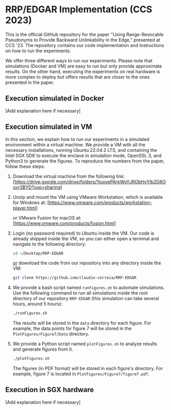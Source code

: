 
# RRP/EDGAR Implementation (CCS 2023)

This is the official GitHub repository for the paper "Using Range-Revocable Pseudonyms to Provide Backward Unlinkability in the Edge," presented at CCS '23. The repository contains our code implementation and instructions on how to run the experiments. 

We offer three different ways to run our experiments. Please note that simulations (Docker and VM) are easy to run but only provide approximate results. On the other hand, executing the experiments on real hardware is more complex to deploy but offers results that are closer to the ones presented in the paper.

## Execution simulated in Docker

[Add explanation here if necessary]

## Execution simulated in VM

In this section, we explain how to run our experiments in a simulated environment within a virtual machine. We provide a VM with all the necessary installations, running Ubuntu 22.04.2 LTS, and containing the Intel SGX SDK to execute the enclave in simulation mode, OpenSSL 3, and Python3 to generate the figures. To reproduce the numbers from the paper, follow these steps:

1. Download the virtual machine from the following link:
   [https://drive.google.com/drive/folders/1tuoyePArkWoYJRObHvYIbZG6Ouvr3BYD?usp=sharing]

2. Unzip and mount the VM using VMware Workstation, which is available for Windows at:
   [https://www.vmware.com/products/workstation-player.html]
   
   or VMware Fusion for macOS at:
   [https://www.vmware.com/products/fusion.html]

4. Login (no password required) to Ubuntu inside the VM. Our code is already shipped inside the VM, so you can either open a terminal and navigate to the following directory:
   ```bash
   cd ~/Desktop/RRP-EDGAR
   ```
   <ins>or</ins> download the code from our repository into any directory inside the VM:
   ```bash
   git clone https://github.com/claudio-correia/RRP-EDGAR
   ```

5. We provide a bash script named `runFigures.sh` to automate simulations. Use the following command to run all simulations inside the root directory of our repository `RRP-EDGAR` (this simulation can take several hours, around 5 hours):
   ```bash
   ./runFigures.sh 
   ```
   The results will be stored in the `data` directory for each figure. For example, the data points for figure 7 will be stored in the `PlotFigures/Figure7/Data` directory.

6. We provide a Python script named `plotFigures.sh` to analyze results and generate figures from it.
   ```bash
   ./plotFigures.sh 
   ```
   The figures (in PDF format) will be stored in each figure's directory. For example, figure 7 is located in `PlotFigures/Figure7/figure7.pdf`.

## Execution in SGX hardware

[Add explanation here if necessary]
